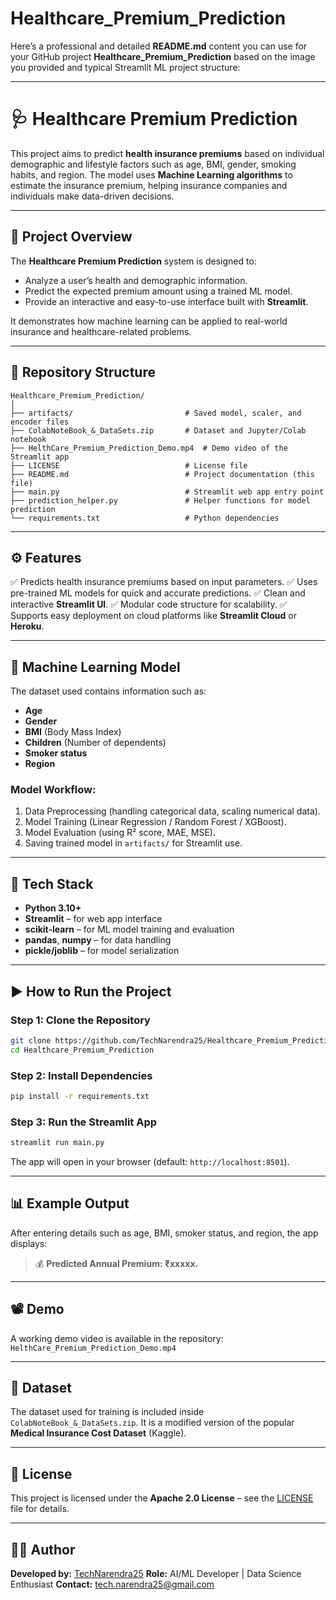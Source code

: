 # Healthcare_Premium_Prediction

Here’s a professional and detailed **README.md** content you can use for your GitHub project **Healthcare_Premium_Prediction** based on the image you provided and typical Streamlit ML project structure:

---

# 🩺 Healthcare Premium Prediction

This project aims to predict **health insurance premiums** based on individual demographic and lifestyle factors such as age, BMI, gender, smoking habits, and region. The model uses **Machine Learning algorithms** to estimate the insurance premium, helping insurance companies and individuals make data-driven decisions.

---

## 🚀 Project Overview

The **Healthcare Premium Prediction** system is designed to:

* Analyze a user’s health and demographic information.
* Predict the expected premium amount using a trained ML model.
* Provide an interactive and easy-to-use interface built with **Streamlit**.

It demonstrates how machine learning can be applied to real-world insurance and healthcare-related problems.

---

## 📂 Repository Structure

```
Healthcare_Premium_Prediction/
│
├── artifacts/                         # Saved model, scaler, and encoder files
├── ColabNoteBook_&_DataSets.zip       # Dataset and Jupyter/Colab notebook
├── HelthCare_Premium_Prediction_Demo.mp4  # Demo video of the Streamlit app
├── LICENSE                            # License file
├── README.md                          # Project documentation (this file)
├── main.py                            # Streamlit web app entry point
├── prediction_helper.py               # Helper functions for model prediction
└── requirements.txt                   # Python dependencies
```

---

## ⚙️ Features

✅ Predicts health insurance premiums based on input parameters.
✅ Uses pre-trained ML models for quick and accurate predictions.
✅ Clean and interactive **Streamlit UI**.
✅ Modular code structure for scalability.
✅ Supports easy deployment on cloud platforms like **Streamlit Cloud** or **Heroku**.

---

## 🧠 Machine Learning Model

The dataset used contains information such as:

* **Age**
* **Gender**
* **BMI** (Body Mass Index)
* **Children** (Number of dependents)
* **Smoker status**
* **Region**

### Model Workflow:

1. Data Preprocessing (handling categorical data, scaling numerical data).
2. Model Training (Linear Regression / Random Forest / XGBoost).
3. Model Evaluation (using R² score, MAE, MSE).
4. Saving trained model in `artifacts/` for Streamlit use.

---

## 🧩 Tech Stack

* **Python 3.10+**
* **Streamlit** – for web app interface
* **scikit-learn** – for ML model training and evaluation
* **pandas**, **numpy** – for data handling
* **pickle/joblib** – for model serialization

---

## ▶️ How to Run the Project

### Step 1: Clone the Repository

```bash
git clone https://github.com/TechNarendra25/Healthcare_Premium_Prediction.git
cd Healthcare_Premium_Prediction
```

### Step 2: Install Dependencies

```bash
pip install -r requirements.txt
```

### Step 3: Run the Streamlit App

```bash
streamlit run main.py
```

The app will open in your browser (default: `http://localhost:8501`).

---

## 📊 Example Output

After entering details such as age, BMI, smoker status, and region, the app displays:

> 💰 **Predicted Annual Premium: ₹xxxxx.**

---

## 📽️ Demo

A working demo video is available in the repository:
`HelthCare_Premium_Prediction_Demo.mp4`

---

## 📁 Dataset

The dataset used for training is included inside `ColabNoteBook_&_DataSets.zip`.
It is a modified version of the popular **Medical Insurance Cost Dataset** (Kaggle).

---

## 📜 License

This project is licensed under the **Apache 2.0 License** – see the [LICENSE](LICENSE) file for details.

---

## 👨‍💻 Author

**Developed by:** [TechNarendra25](https://github.com/TechNarendra25)
**Role:** AI/ML Developer | Data Science Enthusiast
**Contact:** [tech.narendra25@gmail.com](mailto:tech.narendra25@gmail.com)

